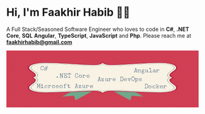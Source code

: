 # Hi, I'm Faakhir Habib 👋🏽

A Full Stack/Seasoned Software Engineer who loves to code in ****C#****, ****.NET Core****, ****SQL**** ****Angular****, ****TypeScript****, ****JavaScript**** and ****Php****.
Please reach me at **faakhirhabib@gmail.com**


![](https://github.com/faakhir-habib/faakhir-habib/blob/master/VeURN1595181435.jpg)
